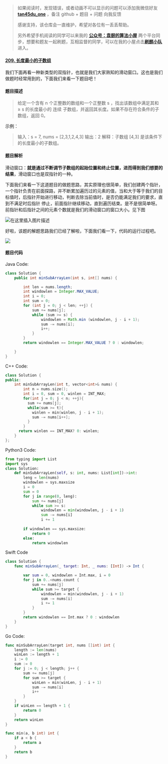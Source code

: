 > 如果阅读时，发现错误，或者动画不可以显示的问题可以添加我微信好友  **[tan45du_one](https://raw.githubusercontent.com/tan45du/tan45du.github.io/master/个人微信.15egrcgqd94w.jpg)** ，备注  github  + 题目 + 问题  向我反馈
>
> 感谢支持，该仓库会一直维护，希望对各位有一丢丢帮助。
>
> 另外希望手机阅读的同学可以来我的 <u>[**公众号：袁厨的算法小屋**](https://raw.githubusercontent.com/tan45du/test/master/微信图片_20210320152235.2pthdebvh1c0.png)</u> 两个平台同步，想要和题友一起刷题，互相监督的同学，可以在我的小屋点击<u>[**刷题小队**](https://raw.githubusercontent.com/tan45du/test/master/微信图片_20210320152235.2pthdebvh1c0.png)</u>进入。 

#### [209. 长度最小的子数组](https://leetcode-cn.com/problems/minimum-size-subarray-sum/)

我们下面再看一种新类型的双指针，也就是我们大家熟知的滑动窗口。这也是我们做题时经常用到的，下面我们来看一下题目吧！

#### 题目描述

> 给定一个含有 n 个正整数的数组和一个正整数 s ，找出该数组中满足其和 ≥ s 的长度最小的 连续 子数组，并返回其长度。如果不存在符合条件的子数组，返回 0。

示例：

> 输入：s  =  7, nums  =  [2,3,1,2,4,3]
> 输出：2
> 解释：子数组 [4,3] 是该条件下的长度最小的子数组。



#### 题目解析

滑动窗口：**就是通过不断调节子数组的起始位置和终止位置，进而得到我们想要的结果**，滑动窗口也是双指针的一种。

下面我们来看一下这道题目的做题思路，其实原理也很简单，我们创建两个指针，一个指针负责在前面探路，并不断累加遍历过的元素的值，当和大于等于我们的目标值时，后指针开始进行移动，判断去除当前值时，是否仍能满足我们的要求，直到不满足时后指针 停止，前面指针继续移动，直到遍历结束。是不是很简单呀。前指针和后指针之间的元素个数就是我们的滑动窗口的窗口大小。见下图

![在这里插入图片描述](https://img-blog.csdnimg.cn/20210321131617533.png)



好啦，该题的解题思路我们已经了解啦，下面我们看一下，代码的运行过程吧。

![](https://img-blog.csdnimg.cn/2021032111513777.gif)



#### 题目代码

Java Code:

```java
class Solution {
    public int minSubArrayLen(int s, int[] nums) {

        int len = nums.length;
        int windowlen = Integer.MAX_VALUE;
        int i = 0;
        int sum = 0;
        for (int j = 0; j < len; ++j) {
            sum += nums[j];
            while (sum >= s) {
                windowlen = Math.min (windowlen, j - i + 1);
                sum -= nums[i];
                i++;
            }
        }     
        return windowlen == Integer.MAX_VALUE ? 0 : windowlen;

    }
}
```

C++ Code:

```cpp
class Solution {
public:
    int minSubArrayLen(int t, vector<int>& nums) {
		int n = nums.size();
      	int i = 0, sum = 0, winlen = INT_MAX;
      	for(int j = 0; j < n; ++j){
          sum += nums[j];
          while(sum >= t){
            winlen = min(winlen, j - i + 1);
            sum -= nums[i++];
          }
        }
      return winlen == INT_MAX? 0: winlen;
    }
};
```

Python3 Code:

```python 
from typing import List
import sys
class Solution:
    def minSubArrayLen(self, s: int, nums: List[int])->int:
        leng = len(nums)
        windowlen = sys.maxsize
        i = 0
        sum = 0
        for j in range(0, leng):
            sum += nums[j]
            while sum >= s:
                windowlen = min(windowlen, j - i + 1)
                sum -= nums[i]
                i += 1
            
        if windowlen == sys.maxsize:
            return 0
        else:
            return windowlen
```

Swift Code

```swift
class Solution {
    func minSubArrayLen(_ target: Int, _ nums: [Int]) -> Int {

        var sum = 0, windowlen = Int.max, i = 0
        for j in 0..<nums.count {
            sum += nums[j]
            while sum >= target {
                windowlen = min(windowlen, j - i + 1)
                sum -= nums[i]
                i += 1
            }
        }
        return windowlen == Int.max ? 0 : windowlen
    }
}
```

Go Code:

```go
func minSubArrayLen(target int, nums []int) int {
    length := len(nums)
    winLen := length + 1
    i := 0
    sum := 0
    for j := 0; j < length; j++ {
        sum += nums[j]
        for sum >= target {
            winLen = min(winLen, j - i + 1)
            sum -= nums[i]
            i++
        }
    }
    if winLen == length + 1 {
        return 0
    }
    return winLen
}

func min(a, b int) int {
    if a < b {
        return a
    }
    return b
}
```

